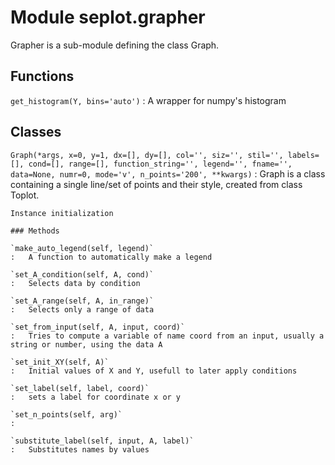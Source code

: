 Module seplot.grapher
=====================
Grapher is a sub-module defining the class Graph.

Functions
---------

    
`get_histogram(Y, bins='auto')`
:   A wrapper for numpy's histogram

Classes
-------

`Graph(*args, x=0, y=1, dx=[], dy=[], col='', siz='', stil='', labels=[], cond=[], range=[], function_string='', legend='', fname='', data=None, numr=0, mode='v', n_points='200', **kwargs)`
:   Graph is a class containing a single line/set of points and their style, created from class Toplot.
    
    Instance initialization

    ### Methods

    `make_auto_legend(self, legend)`
    :   A function to automatically make a legend

    `set_A_condition(self, A, cond)`
    :   Selects data by condition

    `set_A_range(self, A, in_range)`
    :   Selects only a range of data

    `set_from_input(self, A, input, coord)`
    :   Tries to compute a variable of name coord from an input, usually a string or number, using the data A

    `set_init_XY(self, A)`
    :   Initial values of X and Y, usefull to later apply conditions

    `set_label(self, label, coord)`
    :   sets a label for coordinate x or y

    `set_n_points(self, arg)`
    :

    `substitute_label(self, input, A, label)`
    :   Substitutes names by values